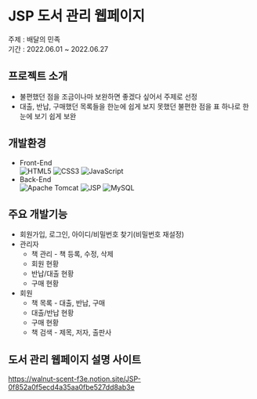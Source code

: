 # JSP 도서 관리 웹페이지
주제 : 배달의 민족<br>
기간 : 2022.06.01 ~ 2022.06.27
## 프로젝트 소개
* 불편했던 점을 조금이나마 보완하면 좋겠다 싶어서 주제로 선정
* 대출, 반납, 구매했던 목록들을 한눈에 쉽게 보지 못했던 불편한 점을 표 하나로 한눈에 보기 쉽게 보완
## 개발환경
* Front-End<br>
![HTML5](https://img.shields.io/badge/HTML5-%23E34F26.svg?style=flat-square&logo=html5&logoColor=white)
![CSS3](https://img.shields.io/badge/CSS3-%231572B6.svg?style=flat-square&logo=css3&logoColor=white)
![JavaScript](https://img.shields.io/badge/JavaScript-F7DF1E?style=flat-square&logo=JavaScript&logoColor=white)
* Back-End<br>
![Apache Tomcat](https://img.shields.io/badge/Apache%20Tomcat-%23F8DC75.svg?style=flat-square&logo=apache-tomcat&logoColor=black)
![JSP](https://img.shields.io/badge/JSP-E56F1F?style=flat-square&logo=&logoColor=white)
![MySQL](https://img.shields.io/badge/MySQL-4479A1?style=flat-square&logo=mysql&logoColor=white)
## 주요 개발기능
* 회원가입, 로그인, 아이디/비밀번호 찾기(비밀번호 재설정)<br>
* 관리자<br>
  * 책 관리 - 책 등록, 수정, 삭제<br>
  * 회원 현황<br>
  * 반납/대출 현황<br>
  * 구매 현황<br>
* 회원<br>
  * 책 목록 - 대출, 반납, 구매<br>
  * 대출/반납 현황<br>
  * 구매 현황<br>
  * 책 검색 - 제목, 저자, 출판사<br>
## 도서 관리 웹페이지 설명 사이트
https://walnut-scent-f3e.notion.site/JSP-0f852a0f5ecd4a35aa0fbe527dd8ab3e
